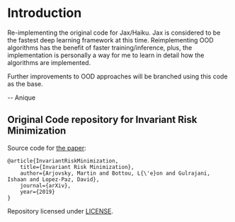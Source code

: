 # Introduction
Re-implementing the original code for Jax/Haiku. Jax is considered to be the 
fastest deep learning framework at this time. Reimplementing OOD algorithms
has the benefit of faster training/inference, plus, the implementation is 
personally a way for me to learn in detail how the algorithms are implemented.

Further improvements to OOD approaches will be branched using this code as 
the base.


-- Anique


## Original Code repository for Invariant Risk Minimization

Source code for [the paper](https://arxiv.org/abs/1907.02893v1):

```
@article{InvariantRiskMinimization,
    title={Invariant Risk Minimization},
    author={Arjovsky, Martin and Bottou, L{\'e}on and Gulrajani, Ishaan and Lopez-Paz, David},
    journal={arXiv},
    year={2019}
}
```

Repository licensed under [LICENSE](LICENSE).
